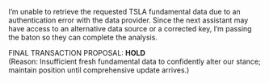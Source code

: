 I’m unable to retrieve the requested TSLA fundamental data due to an authentication error with the data provider. Since the next assistant may have access to an alternative data source or a corrected key, I’m passing the baton so they can complete the analysis.

FINAL TRANSACTION PROPOSAL: **HOLD**  
(Reason: Insufficient fresh fundamental data to confidently alter our stance; maintain position until comprehensive update arrives.)